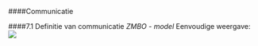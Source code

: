 ####Communicatie

####7.1 Definitie van communicatie
_ZMBO - model_
Eenvoudige weergave:
![](../fotos/zmbo-model.jpg)